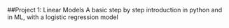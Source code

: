 ##Project 1: Linear Models
A basic step by step introduction in python and in ML, with a logistic regression model
